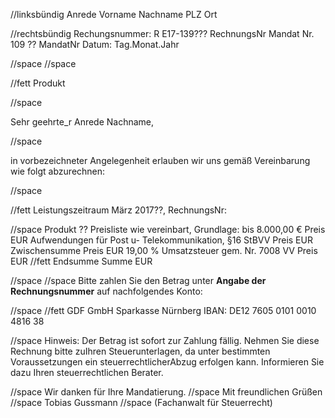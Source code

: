 //linksbündig
Anrede
Vorname Nachname
PLZ Ort

//rechtsbündig
Rechungsnummer:
R E17-139??? RechnungsNr
Mandat Nr. 109 ?? MandatNr
Datum: Tag.Monat.Jahr

//space
//space

//fett
Produkt

//space

Sehr geehrte_r Anrede Nachname,

//space

in vorbezeichneter Angelegenheit erlauben wir uns gemäß Vereinbarung wie folgt abzurechnen:

//space

//fett
Leistungszeitraum März 2017??, RechnungsNr:

//space
Produkt ??
Preisliste wie vereinbart, Grundlage: bis 8.000,00 €    Preis EUR
Aufwendungen für Post u- Telekommunikation, §16 StBVV   Preis EUR
Zwischensumme                                           Preis EUR
19,00 % Umsatzsteuer gem. Nr. 7008 VV                   Preis EUR
//fett
Endsumme                                                Summe EUR

//space
//space
Bitte zahlen Sie den Betrag unter <b>Angabe der Rechnungsnummer</b> auf nachfolgendes Konto:

//space
//fett
GDF GmbH
Sparkasse Nürnberg
IBAN: DE12 7605 0101 0010 4816 38

//space
Hinweis: Der Betrag ist sofort zur Zahlung fällig. Nehmen Sie diese Rechnung bitte zuIhren Steuerunterlagen, da unter bestimmten Voraussetzungen ein steuerrechtlicherAbzug erfolgen kann. Informieren Sie dazu Ihren steuerrechtlichen Berater.

//space
Wir danken für Ihre Mandatierung.
//space
Mit freundlichen Grüßen
//space
Tobias Gussmann
//space
(Fachanwalt für Steuerrecht)
